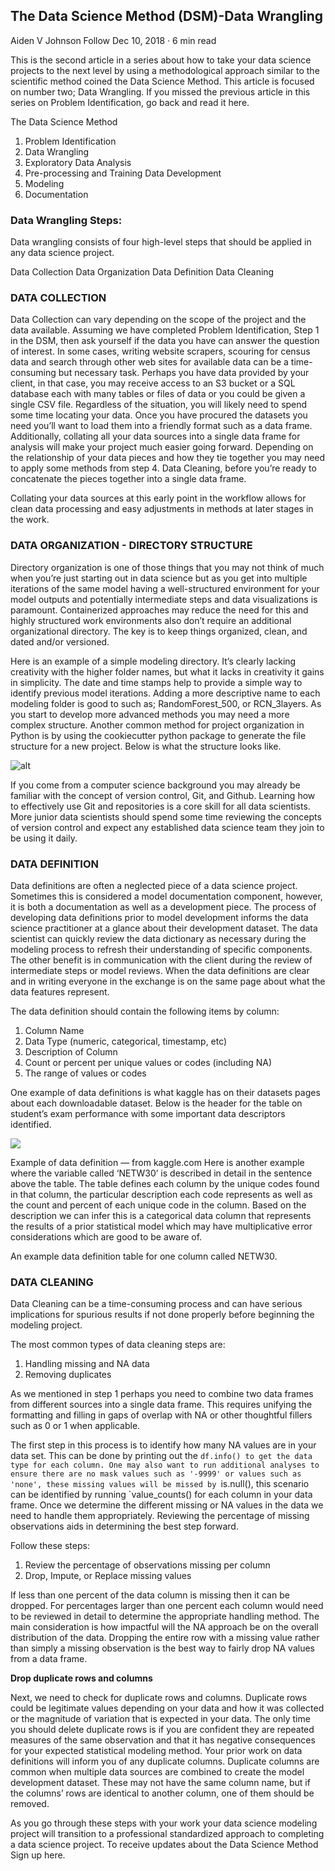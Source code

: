 ## The Data Science Method (DSM)-Data Wrangling
Aiden V Johnson
Follow
Dec 10, 2018 · 6 min read



This is the second article in a series about how to take your data science projects to the next level by using a methodological approach similar to the scientific method coined the Data Science Method. This article is focused on number two; Data Wrangling. If you missed the previous article in this series on Problem Identification, go back and read it here.

The Data Science Method

1. Problem Identification
2. Data Wrangling
3. Exploratory Data Analysis
4. Pre-processing and Training Data Development
5. Modeling
6. Documentation

### Data Wrangling Steps:

Data wrangling consists of four high-level steps that should be applied in any data science project.

Data Collection
Data Organization
Data Definition
Data Cleaning

### DATA COLLECTION

Data Collection can vary depending on the scope of the project and the data available. Assuming we have completed Problem Identification, Step 1 in the DSM, then ask yourself if the data you have can answer the question of interest. In some cases, writing website scrapers, scouring for census data and search through other web sites for available data can be a time-consuming but necessary task. Perhaps you have data provided by your client, in that case, you may receive access to an S3 bucket or a SQL database each with many tables or files of data or you could be given a single CSV file. Regardless of the situation, you will likely need to spend some time locating your data.
Once you have procured the datasets you need you’ll want to load them into a friendly format such as a data frame. Additionally, collating all your data sources into a single data frame for analysis will make your project much easier going forward. Depending on the relationship of your data pieces and how they tie together you may need to apply some methods from step 4. Data Cleaning, before you’re ready to concatenate the pieces together into a single data frame.

Collating your data sources at this early point in the workflow allows for clean data processing and easy adjustments in methods at later stages in the work.

### DATA ORGANIZATION - DIRECTORY STRUCTURE

Directory organization is one of those things that you may not think of much when you’re just starting out in data science but as you get into multiple iterations of the same model having a well-structured environment for your model outputs and potentially intermediate steps and data visualizations is paramount. Containerized approaches may reduce the need for this and highly structured work environments also don’t require an additional organizational directory. The key is to keep things organized, clean, and dated and/or versioned.

Here is an example of a simple modeling directory.
It’s clearly lacking creativity with the higher folder names, but what it lacks in creativity it gains in simplicity. The date and time stamps help to provide a simple way to identify previous model iterations. Adding a more descriptive name to each modeling folder is good to such as; RandomForest_500, or RCN_3layers.
As you start to develop more advanced methods you may need a more complex structure. Another common method for project organization in Python is by using the cookiecutter python package to generate the file structure for a new project. Below is what the structure looks like.

![alt](https://miro.medium.com/max/1400/1*MpwB4_5jl9lsrYhgBjMF2g.png)

If you come from a computer science background you may already be familiar with the concept of version control, Git, and Github. Learning how to effectively use Git and repositories is a core skill for all data scientists. More junior data scientists should spend some time reviewing the concepts of version control and expect any established data science team they join to be using it daily.

### DATA DEFINITION

Data definitions are often a neglected piece of a data science project. Sometimes this is considered a model documentation component, however, it is both a documentation as well as a development piece. The process of developing data definitions prior to model development informs the data science practitioner at a glance about their development dataset. The data scientist can quickly review the data dictionary as necessary during the modeling process to refresh their understanding of specific components. The other benefit is in communication with the client during the review of intermediate steps or model reviews. When the data definitions are clear and in writing everyone in the exchange is on the same page about what the data features represent.

The data definition should contain the following items by column:

1. Column Name
2. Data Type (numeric, categorical, timestamp, etc)
3. Description of Column
4. Count or percent per unique values or codes (including NA)
5. The range of values or codes

One example of data definitions is what kaggle has on their datasets pages about each downloadable dataset. Below is the header for the table on student’s exam performance with some important data descriptors identified.

![](https://miro.medium.com/max/1400/1*j1fHigZCVVQqihY66uU1Qw.png)

Example of data definition — from kaggle.com
Here is another example where the variable called ‘NETW30’ is described in detail in the sentence above the table. The table defines each column by the unique codes found in that column, the particular description each code represents as well as the count and percent of each unique code in the column. Based on the description we can infer this is a categorical data column that represents the results of a prior statistical model which may have multiplicative error considerations which are good to be aware of.

An example data definition table for one column called NETW30.

### DATA CLEANING

Data Cleaning can be a time-consuming process and can have serious implications for spurious results if not done properly before beginning the modeling project.

The most common types of data cleaning steps are:

1. Handling missing and NA data
2. Removing duplicates

As we mentioned in step 1 perhaps you need to combine two data frames from different sources into a single data frame. This requires unifying the formatting and filling in gaps of overlap with NA or other thoughtful fillers such as 0 or 1 when applicable.

The first step in this process is to identify how many NA values are in your data set. This can be done by printing out the `df.info() to get the data type for each column. One may also want to run additional analyses to ensure there are no mask values such as '-9999' or values such as 'none', these missing values will be missed by `is.null(), this scenario can be identified by running `value_counts() for each column in your data frame. Once we determine the different missing or NA values in the data we need to handle them appropriately. Reviewing the percentage of missing observations aids in determining the best step forward.

Follow these steps:

1. Review the percentage of observations missing per column
2. Drop, Impute, or Replace missing values

If less than one percent of the data column is missing then it can be dropped. For percentages larger than one percent each column would need to be reviewed in detail to determine the appropriate handling method. The main consideration is how impactful will the NA approach be on the overall distribution of the data. Dropping the entire row with a missing value rather than simply a missing observation is the best way to fairly drop NA values from a data frame.

__Drop duplicate rows and columns__

Next, we need to check for duplicate rows and columns. Duplicate rows could be legitimate values depending on your data and how it was collected or the magnitude of variation that is expected in your data. The only time you should delete duplicate rows is if you are confident they are repeated measures of the same observation and that it has negative consequences for your expected statistical modeling method. Your prior work on data definitions will inform you of any duplicate columns. Duplicate columns are common when multiple data sources are combined to create the model development dataset. These may not have the same column name, but if the columns’ rows are identical to another column, one of them should be removed.

As you go through these steps with your work your data science modeling project will transition to a professional standardized approach to completing a data science project. To receive updates about the Data Science Method Sign up here.


